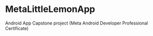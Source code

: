 # MetaLittleLemonApp
Android App Capstone project (Meta Android Developer Professional Certificate)
